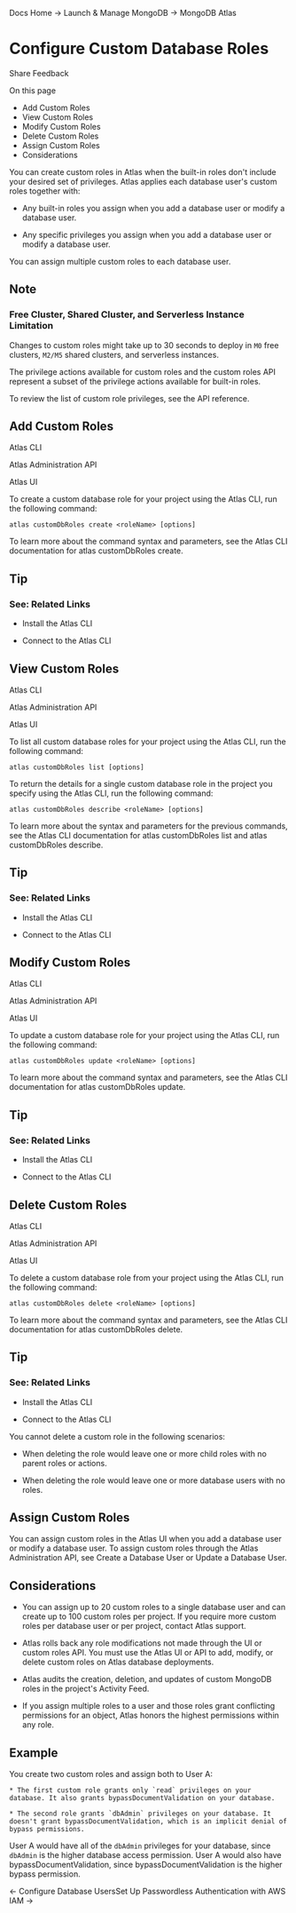 Docs Home → Launch & Manage MongoDB → MongoDB Atlas

# Configure Custom Database Roles

Share Feedback

On this page

  * Add Custom Roles
  * View Custom Roles
  * Modify Custom Roles
  * Delete Custom Roles
  * Assign Custom Roles
  * Considerations

You can create custom roles in Atlas when the built-in roles don't include
your desired set of privileges. Atlas applies each database user's custom
roles together with:

  * Any built-in roles you assign when you add a database user or modify a database user.

  * Any specific privileges you assign when you add a database user or modify a database user.

You can assign multiple custom roles to each database user.

## Note

### Free Cluster, Shared Cluster, and Serverless Instance Limitation

Changes to custom roles might take up to 30 seconds to deploy in `M0` free
clusters, `M2/M5` shared clusters, and serverless instances.

The privilege actions available for custom roles and the custom roles API
represent a subset of the privilege actions available for built-in roles.

To review the list of custom role privileges, see the API reference.

## Add Custom Roles

Atlas CLI

Atlas Administration API

Atlas UI

To create a custom database role for your project using the Atlas CLI, run the
following command:

    
    
    atlas customDbRoles create <roleName> [options]  
      
  
To learn more about the command syntax and parameters, see the Atlas CLI
documentation for atlas customDbRoles create.

## Tip

### See: Related Links

  * Install the Atlas CLI

  * Connect to the Atlas CLI

## View Custom Roles

Atlas CLI

Atlas Administration API

Atlas UI

To list all custom database roles for your project using the Atlas CLI, run
the following command:

    
    
    atlas customDbRoles list [options]  
      
  
To return the details for a single custom database role in the project you
specify using the Atlas CLI, run the following command:

    
    
    atlas customDbRoles describe <roleName> [options]  
      
  
To learn more about the syntax and parameters for the previous commands, see
the Atlas CLI documentation for atlas customDbRoles list and atlas
customDbRoles describe.

## Tip

### See: Related Links

  * Install the Atlas CLI

  * Connect to the Atlas CLI

## Modify Custom Roles

Atlas CLI

Atlas Administration API

Atlas UI

To update a custom database role for your project using the Atlas CLI, run the
following command:

    
    
    atlas customDbRoles update <roleName> [options]  
      
  
To learn more about the command syntax and parameters, see the Atlas CLI
documentation for atlas customDbRoles update.

## Tip

### See: Related Links

  * Install the Atlas CLI

  * Connect to the Atlas CLI

## Delete Custom Roles

Atlas CLI

Atlas Administration API

Atlas UI

To delete a custom database role from your project using the Atlas CLI, run
the following command:

    
    
    atlas customDbRoles delete <roleName> [options]  
      
  
To learn more about the command syntax and parameters, see the Atlas CLI
documentation for atlas customDbRoles delete.

## Tip

### See: Related Links

  * Install the Atlas CLI

  * Connect to the Atlas CLI

You cannot delete a custom role in the following scenarios:

  * When deleting the role would leave one or more child roles with no parent roles or actions.

  * When deleting the role would leave one or more database users with no roles.

## Assign Custom Roles

You can assign custom roles in the Atlas UI when you add a database user or
modify a database user. To assign custom roles through the Atlas
Administration API, see Create a Database User or Update a Database User.

## Considerations

  * You can assign up to 20 custom roles to a single database user and can create up to 100 custom roles per project. If you require more custom roles per database user or per project, contact Atlas support.

  * Atlas rolls back any role modifications not made through the UI or custom roles API. You must use the Atlas UI or API to add, modify, or delete custom roles on Atlas database deployments.

  * Atlas audits the creation, deletion, and updates of custom MongoDB roles in the project's Activity Feed.

  * If you assign multiple roles to a user and those roles grant conflicting permissions for an object, Atlas honors the highest permissions within any role.

## Example

You create two custom roles and assign both to User A:

    * The first custom role grants only `read` privileges on your database. It also grants bypassDocumentValidation on your database.

    * The second role grants `dbAdmin` privileges on your database. It doesn't grant bypassDocumentValidation, which is an implicit denial of bypass permissions.

User A would have all of the `dbAdmin` privileges for your database, since
`dbAdmin` is the higher database access permission. User A would also have
bypassDocumentValidation, since bypassDocumentValidation is the higher bypass
permission.

← Configure Database UsersSet Up Passwordless Authentication with AWS IAM →

